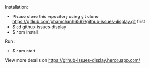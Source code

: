Installation: 
+ Please clone this repository using git clone https://github.com/phamchanh6599/github-issues-display.git first
+ $ cd github-issues-display
+ $ npm install

Run : 
+ $ npm start

View more details on https://github-issues-display.herokuapp.com/
